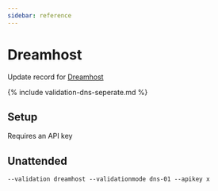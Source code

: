 ```yaml
---
sidebar: reference
---
```


# Dreamhost
Update record for [Dreamhost](https://www.dreamhost.com/)

{% include validation-dns-seperate.md %}

## Setup
Requires an API key

## Unattended 
`--validation dreamhost --validationmode dns-01 --apikey x`